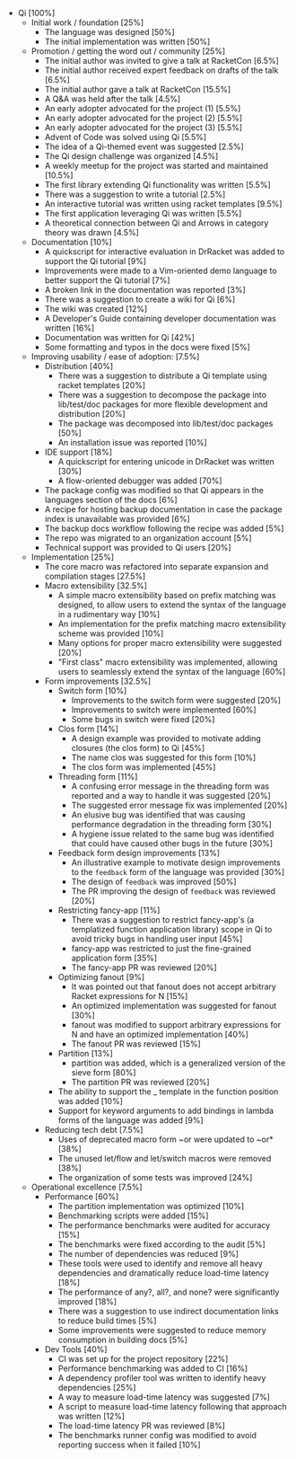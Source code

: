 * Qi [100%]
	* Initial work / foundation [25%]
		* The language was designed [50%]
		* The initial implementation was written [50%]
	* Promotion / getting the word out / community [25%]
		* The initial author was invited to give a talk at RacketCon [6.5%]
		* The initial author received expert feedback on drafts of the talk [6.5%]
		* The initial author gave a talk at RacketCon [15.5%]
		* A Q&A was held after the talk [4.5%]
		* An early adopter advocated for the project (1) [5.5%]
		* An early adopter advocated for the project (2) [5.5%]
		* An early adopter advocated for the project (3) [5.5%]
		* Advent of Code was solved using Qi [5.5%]
		* The idea of a Qi-themed event was suggested [2.5%]
		* The Qi design challenge was organized [4.5%]
		* A weekly meetup for the project was started and maintained [10.5%]
		* The first library extending Qi functionality was written [5.5%]
		* There was a suggestion to write a tutorial [2.5%]
		* An interactive tutorial was written using racket templates [9.5%]
		* The first application leveraging Qi was written [5.5%]
		* A theoretical connection between Qi and Arrows in category theory was drawn [4.5%]
	* Documentation [10%]
		* A quickscript for interactive evaluation in DrRacket was added to support the Qi tutorial [9%]
		* Improvements were made to a Vim-oriented demo language to better support the Qi tutorial [7%]
		* A broken link in the documentation was reported [3%]
		* There was a suggestion to create a wiki for Qi [6%]
		* The wiki was created [12%]
		* A Developer's Guide containing developer documentation was written [16%]
		* Documentation was written for Qi [42%]
		* Some formatting and typos in the docs were fixed [5%]
	* Improving usability / ease of adoption: [7.5%]
		* Distribution [40%]
			* There was a suggestion to distribute a Qi template using racket templates [20%]
			* There was a suggestion to decompose the package into lib/test/doc packages for more flexible development and distribution [20%]
			* The package was decomposed into lib/test/doc packages [50%]
			* An installation issue was reported [10%]
		* IDE support [18%]
			* A quickscript for entering unicode in DrRacket was written [30%]
			* A flow-oriented debugger was added [70%]
		* The package config was modified so that Qi appears in the languages section of the docs [6%]
		* A recipe for hosting backup documentation in case the package index is unavailable was provided [6%]
		* The backup docs workflow following the recipe was added [5%]
		* The repo was migrated to an organization account [5%]
		* Technical support was provided to Qi users [20%]
	* Implementation [25%]
		* The core macro was refactored into separate expansion and compilation stages [27.5%]
		* Macro extensibility [32.5%]
			* A simple macro extensibility based on prefix matching was designed, to allow users to extend the syntax of the language in a rudimentary way [10%]
			* An implementation for the prefix matching macro extensibility scheme was provided [10%]
			* Many options for proper macro extensibility were suggested [20%]
			* "First class" macro extensibility was implemented, allowing users to seamlessly extend the syntax of the language [60%]
		* Form improvements [32.5%]
			* Switch form [10%]
				* Improvements to the switch form were suggested [20%]
				* Improvements to switch were implemented [60%]
				* Some bugs in switch were fixed [20%]
			* Clos form [14%]
				* A design example was provided to motivate adding closures (the clos form) to Qi [45%]
				* The name clos was suggested for this form [10%]
				* The clos form was implemented [45%]
			* Threading form [11%]
				* A confusing error message in the threading form was reported and a way to handle it was suggested [20%]
				* The suggested error message fix was implemented [20%]
				* An elusive bug was identified that was causing performance degradation in the threading form [30%]
				* A hygiene issue related to the same bug was identified that could have caused other bugs in the future [30%]
			* Feedback form design improvements [13%]
				* An illustrative example to motivate design improvements to the `feedback` form of the language was provided [30%]
				* The design of `feedback` was improved [50%]
				* The PR improving the design of `feedback` was reviewed [20%]
			* Restricting fancy-app [11%]
				* There was a suggestion to restrict fancy-app's (a templatized function application library) scope in Qi to avoid tricky bugs in handling user input [45%]
				* fancy-app was restricted to just the fine-grained application form [35%]
				* The fancy-app PR was reviewed [20%]
			* Optimizing fanout [9%]
				* It was pointed out that fanout does not accept arbitrary Racket expressions for N [15%]
				* An optimized implementation was suggested for fanout [30%]
				* fanout was modified to support arbitrary expressions for N and have an optimized implementation [40%]
				* The fanout PR was reviewed [15%]
			* Partition [13%]
				* partition was added, which is a generalized version of the sieve form [80%]
				* The partition PR was reviewed [20%]
			* The ability to support the _ template in the function position was added [10%]
			* Support for keyword arguments to add bindings in lambda forms of the language was added [9%]
		* Reducing tech debt [7.5%]
			* Uses of deprecated macro form ~or were updated to ~or* [38%]
			* The unused let/flow and let/switch macros were removed [38%]
			* The organization of some tests was improved [24%]
	* Operational excellence [7.5%]
		* Performance [60%]
			* The partition implementation was optimized [10%]
			* Benchmarking scripts were added [15%]
			* The performance benchmarks were audited for accuracy [15%]
			* The benchmarks were fixed according to the audit [5%]
			* The number of dependencies was reduced [9%]
			* These tools were used to identify and remove all heavy dependencies and dramatically reduce load-time latency [18%]
			* The performance of any?, all?, and none? were significantly improved [18%]
			* There was a suggestion to use indirect documentation links to reduce build times [5%]
			* Some improvements were suggested to reduce memory consumption in building docs [5%]
		* Dev Tools [40%]
			* CI was set up for the project repository [22%]
			* Performance benchmarking was added to CI [16%]
			* A dependency profiler tool was written to identify heavy dependencies [25%]
			* A way to measure load-time latency was suggested [7%]
			* A script to measure load-time latency following that approach was written [12%]
			* The load-time latency PR was reviewed [8%]
			* The benchmarks runner config was modified to avoid reporting success when it failed [10%]
